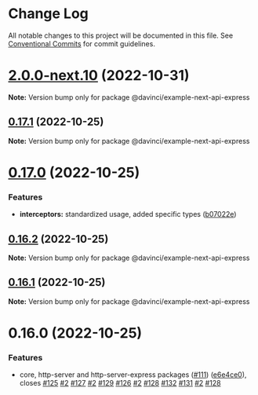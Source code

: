 # Change Log

All notable changes to this project will be documented in this file.
See [Conventional Commits](https://conventionalcommits.org) for commit guidelines.

# [2.0.0-next.10](https://github.com/HPInc/davinci/compare/@davinci/example-next-api-express@0.17.1...@davinci/example-next-api-express@2.0.0-next.10) (2022-10-31)

**Note:** Version bump only for package @davinci/example-next-api-express





## [0.17.1](https://github.com/HPInc/davinci/compare/@davinci/example-next-api-express@0.17.0...@davinci/example-next-api-express@0.17.1) (2022-10-25)

**Note:** Version bump only for package @davinci/example-next-api-express





# [0.17.0](https://github.com/HPInc/davinci/compare/@davinci/example-next-api-express@0.16.2...@davinci/example-next-api-express@0.17.0) (2022-10-25)


### Features

* **interceptors:** standardized usage, added specific types ([b07022e](https://github.com/HPInc/davinci/commit/b07022e482fe1dbf92b9190d34f065fb8254dde8))





## [0.16.2](https://github.com/HPInc/davinci/compare/@davinci/example-next-api-express@0.16.1...@davinci/example-next-api-express@0.16.2) (2022-10-25)

**Note:** Version bump only for package @davinci/example-next-api-express





## [0.16.1](https://github.com/HPInc/davinci/compare/@davinci/example-next-api-express@0.16.0...@davinci/example-next-api-express@0.16.1) (2022-10-25)

**Note:** Version bump only for package @davinci/example-next-api-express





# 0.16.0 (2022-10-25)


### Features

* core, http-server and http-server-express packages ([#111](https://github.com/HPInc/davinci/issues/111)) ([e6e4ce0](https://github.com/HPInc/davinci/commit/e6e4ce0dcc81a3b44976cde471353f77ad872e65)), closes [#125](https://github.com/HPInc/davinci/issues/125) [#2](https://github.com/HPInc/davinci/issues/2) [#127](https://github.com/HPInc/davinci/issues/127) [#2](https://github.com/HPInc/davinci/issues/2) [#129](https://github.com/HPInc/davinci/issues/129) [#126](https://github.com/HPInc/davinci/issues/126) [#2](https://github.com/HPInc/davinci/issues/2) [#128](https://github.com/HPInc/davinci/issues/128) [#132](https://github.com/HPInc/davinci/issues/132) [#131](https://github.com/HPInc/davinci/issues/131) [#2](https://github.com/HPInc/davinci/issues/2) [#128](https://github.com/HPInc/davinci/issues/128)
